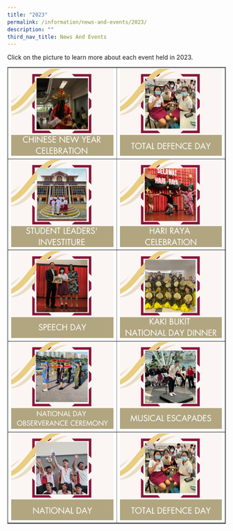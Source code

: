 ```yaml
---
title: "2023"
permalink: /information/news-and-events/2023/
description: ""
third_nav_title: News And Events
---
```

<p>Click on the picture to learn more about each event held in 2023.</p>
<table style="border-collapse: collapse; width: 100%;" border="1">
<tbody>
<tr>
<td style="width: 50%;"><a href="/information/news-and-events/2023/chinese-new-year-celebration/"><img src="/images/Events/2023/Event Icons/chinese new year.png"></a></td>
<td style="width: 50%;"><a href="/information/news-and-events/2023/total-defence-day/"><img src="/images/Events/2023/Event Icons/total defence day.png"></a></td>
</tr>
</tbody>
<tbody><tr>
<td style="width: 50%;"><a href="/information/news-and-events/2023/student-leaders-investiture/"><img src="/images/Events/2023/Event Icons/investiture.png"></a></td>
<td style="width: 50%;"><a href="/information/news-and-events/2023/hari-raya-celebration/"><img src="/images/Events/2023/Event Icons/hari raya.png"></a></td>
</tr>
</tbody>
<tbody><tr>
<td style="width: 50%;"><a href="/information/news-and-events/2023/speech-day/"><img src="/images/Events/2023/Event Icons/speech day.png"></a></td>
<td style="width: 50%;"><a href="/information/news-and-events/2023/kaki-bukit-national-day-dinner/"><img src="/images/Events/2023/Event Icons/national day dinner.png"></a></td>
</tr>
</tbody>
<tbody><tr>
<td style="width: 50%;"><a href="/information/news-and-events/2023/national-day-observance-ceremony-2023/"><img src="/images/Events/2023/Event Icons/observance ceremony.png"></a></td>
<td style="width: 50%;"><a href="/information/news-and-events/2023/musical-escapades/"><img src="/images/Events/2023/Event Icons/musical escapades.png"></a></td>
</tr>
</tbody>
<tbody><tr>
<td style="width: 50%;"><a href="/information/news-and-events/2023/national-day/"><img src="/images/Events/2023/Event Icons/national day.png"></a></td>
<td style="width: 50%;"><a href="/information/news-and-events/2023/total-defence-day/"><img src="/images/Events/2023/Event Icons/total defence day.png"></a></td>
</tr>
</tbody>
</table>